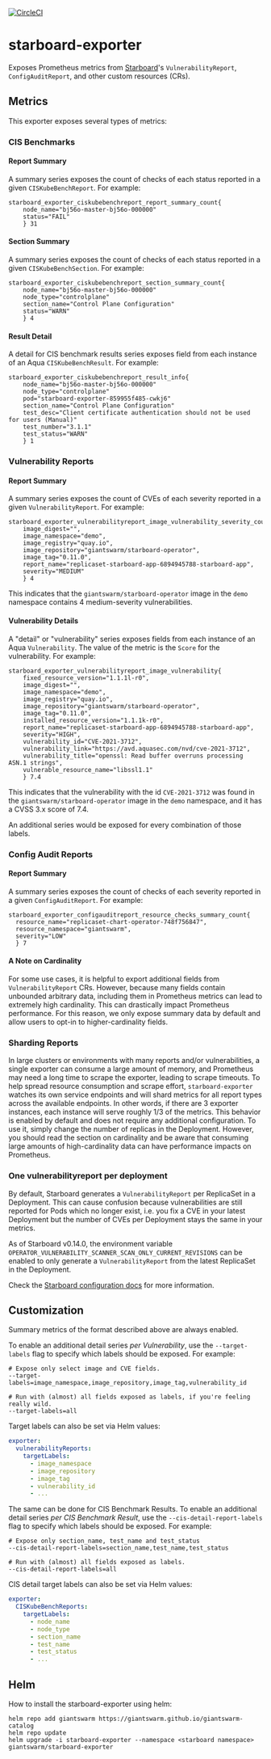 [![CircleCI](https://circleci.com/gh/giantswarm/starboard-exporter.svg?style=shield)](https://circleci.com/gh/giantswarm/starboard-exporter)

# starboard-exporter

Exposes Prometheus metrics from [Starboard][starboard-upstream]'s `VulnerabilityReport`, `ConfigAuditReport`, and other custom resources (CRs).

## Metrics

This exporter exposes several types of metrics:

### CIS Benchmarks

#### Report Summary

A summary series exposes the count of checks of each status reported in a given `CISKubeBenchReport`. For example:

```shell
starboard_exporter_ciskubebenchreport_report_summary_count{
    node_name="bj56o-master-bj56o-000000"
    status="FAIL"
    } 31
```

#### Section Summary

A summary series exposes the count of checks of each status reported in a given `CISKubeBenchSection`. For example:

```shell
starboard_exporter_ciskubebenchreport_section_summary_count{
    node_name="bj56o-master-bj56o-000000"
    node_type="controlplane"
    section_name="Control Plane Configuration"
    status="WARN"
    } 4
```

#### Result Detail

A detail for CIS benchmark results series exposes field from each instance of an Aqua `CISKubeBenchResult`. For example:

```shell
starboard_exporter_ciskubebenchreport_result_info{
    node_name="bj56o-master-bj56o-000000"
    node_type="controlplane"
    pod="starboard-exporter-859955f485-cwkj6"
    section_name="Control Plane Configuration"
    test_desc="Client certificate authentication should not be used for users (Manual)"
    test_number="3.1.1"
    test_status="WARN"
    } 1
```

### Vulnerability Reports

#### Report Summary

A summary series exposes the count of CVEs of each severity reported in a given `VulnerabilityReport`. For example:

```shell
starboard_exporter_vulnerabilityreport_image_vulnerability_severity_count{
    image_digest="",
    image_namespace="demo",
    image_registry="quay.io",
    image_repository="giantswarm/starboard-operator",
    image_tag="0.11.0",
    report_name="replicaset-starboard-app-6894945788-starboard-app",
    severity="MEDIUM"
    } 4
```

This indicates that the `giantswarm/starboard-operator` image in the `demo` namespace contains 4 medium-severity vulnerabilities.

#### Vulnerability Details

A "detail" or "vulnerability" series exposes fields from each instance of an Aqua `Vulnerability`. The value of the metric is the `Score` for the vulnerability. For example:

```shell
starboard_exporter_vulnerabilityreport_image_vulnerability{
    fixed_resource_version="1.1.1l-r0",
    image_digest="",
    image_namespace="demo",
    image_registry="quay.io",
    image_repository="giantswarm/starboard-operator",
    image_tag="0.11.0",
    installed_resource_version="1.1.1k-r0",
    report_name="replicaset-starboard-app-6894945788-starboard-app",
    severity="HIGH",
    vulnerability_id="CVE-2021-3712",
    vulnerability_link="https://avd.aquasec.com/nvd/cve-2021-3712",
    vulnerability_title="openssl: Read buffer overruns processing ASN.1 strings",
    vulnerable_resource_name="libssl1.1"
    } 7.4
```

This indicates that the vulnerability with the id `CVE-2021-3712` was found in the `giantswarm/starboard-operator` image in the `demo` namespace, and it has a CVSS 3.x score of 7.4.

An additional series would be exposed for every combination of those labels.

### Config Audit Reports

#### Report Summary

A summary series exposes the count of checks of each severity reported in a given `ConfigAuditReport`. For example:

```shell
starboard_exporter_configauditreport_resource_checks_summary_count{
  resource_name="replicaset-chart-operator-748f756847",
  resource_namespace="giantswarm",
  severity="LOW"
  } 7
```

#### A Note on Cardinality

For some use cases, it is helpful to export additional fields from `VulnerabilityReport` CRs. However, because many fields contain unbounded arbitrary data, including them in Prometheus metrics can lead to extremely high cardinality. This can drastically impact Prometheus performance. For this reason, we only expose summary data by default and allow users to opt-in to higher-cardinality fields.

### Sharding Reports

In large clusters or environments with many reports and/or vulnerabilities, a single exporter can consume a large amount of memory, and Prometheus may need a long time to scrape the exporter, leading to scrape timeouts. To help spread resource consumption and scrape effort, `starboard-exporter` watches its own service endpoints and will shard metrics for all report types across the available endpoints. In other words, if there are 3 exporter instances, each instance will serve roughly 1/3 of the metrics. This behavior is enabled by default and does not require any additional configuration. To use it, simply change the number of replicas in the Deployment. However, you should read the section on cardinality and be aware that consuming large amounts of high-cardinality data can have performance impacts on Prometheus.

### One vulnerabilityreport per deployment

By default, Starboard generates a `VulnerabilityReport` per ReplicaSet in a Deployment.
This can cause confusion because vulnerabilities are still reported for Pods which no longer exist, i.e. you fix a CVE in your latest Deployment but the number of CVEs per Deployment stays the same in your metrics.

As of Starboard v0.14.0, the environment variable `OPERATOR_VULNERABILITY_SCANNER_SCAN_ONLY_CURRENT_REVISIONS` can be enabled to only generate a `VulnerabilityReport` from the latest ReplicaSet in the Deployment.

Check the [Starboard configuration docs][starboard-config] for more information.

## Customization

Summary metrics of the format described above are always enabled.

To enable an additional detail series *per Vulnerability*, use the `--target-labels` flag to specify which labels should be exposed. For example:

```shell
# Expose only select image and CVE fields.
--target-labels=image_namespace,image_repository,image_tag,vulnerability_id

# Run with (almost) all fields exposed as labels, if you're feeling really wild.
--target-labels=all
```

Target labels can also be set via Helm values:

```yaml
exporter:
  vulnerabilityReports:
    targetLabels:
      - image_namespace
      - image_repository
      - image_tag
      - vulnerability_id
      - ...
```

The same can be done for CIS Benchmark Results. To enable an additional detail series *per CIS Benchmark Result*, use the `--cis-detail-report-labels` flag to specify which labels should be exposed. For example:

```shell
# Expose only section_name, test_name and test_status
--cis-detail-report-labels=section_name,test_name,test_status

# Run with (almost) all fields exposed as labels.
--cis-detail-report-labels=all
```

CIS detail target labels can also be set via Helm values:

```yaml
exporter:
  CISKubeBenchReports:
    targetLabels:
      - node_name
      - node_type
      - section_name
      - test_name
      - test_status
      - ...
```

[starboard-upstream]: https://github.com/aquasecurity/starboard
[starboard-config]: https://github.com/aquasecurity/starboard/blob/main/docs/operator/configuration.md

## Helm

How to install the starboard-exporter using helm:

```shell
helm repo add giantswarm https://giantswarm.github.io/giantswarm-catalog
helm repo update
helm upgrade -i starboard-exporter --namespace <starboard namespace> giantswarm/starboard-exporter
```

